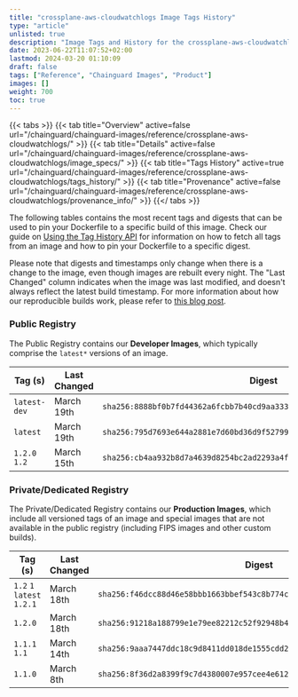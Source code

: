 ```yaml
---
title: "crossplane-aws-cloudwatchlogs Image Tags History"
type: "article"
unlisted: true
description: "Image Tags and History for the crossplane-aws-cloudwatchlogs Chainguard Image"
date: 2023-06-22T11:07:52+02:00
lastmod: 2024-03-20 01:10:09
draft: false
tags: ["Reference", "Chainguard Images", "Product"]
images: []
weight: 700
toc: true
---
```


{{< tabs >}}
{{< tab title="Overview" active=false url="/chainguard/chainguard-images/reference/crossplane-aws-cloudwatchlogs/" >}}
{{< tab title="Details" active=false url="/chainguard/chainguard-images/reference/crossplane-aws-cloudwatchlogs/image_specs/" >}}
{{< tab title="Tags History" active=true url="/chainguard/chainguard-images/reference/crossplane-aws-cloudwatchlogs/tags_history/" >}}
{{< tab title="Provenance" active=false url="/chainguard/chainguard-images/reference/crossplane-aws-cloudwatchlogs/provenance_info/" >}}
{{</ tabs >}}

The following tables contains the most recent tags and digests that can be used to pin your Dockerfile to a specific build of this image. Check our guide on [Using the Tag History API](/chainguard/chainguard-images/using-the-tag-history-api/) for information on how to fetch all tags from an image and how to pin your Dockerfile to a specific digest.

Please note that digests and timestamps only change when there is a change to the image, even though images are rebuilt every night. The "Last Changed" column indicates when the image was last modified, and doesn't always reflect the latest build timestamp. For more information about how our reproducible builds work, please refer to [this blog post](https://www.chainguard.dev/unchained/reproducing-chainguards-reproducible-image-builds).

### Public Registry
The Public Registry contains our **Developer Images**, which typically comprise the `latest*` versions of an image.

| Tag (s)        | Last Changed | Digest                                                                    |
|----------------|--------------|---------------------------------------------------------------------------|
|  `latest-dev`  | March 19th   | `sha256:8888bf0b7fd44362a6fcbb7b40cd9aa33320165965429d7c51a48c1b49daa99e` |
|  `latest`      | March 19th   | `sha256:795d7693e644a2881e7d60bd36d9f52799d1023664669da0976900ec4afb038a` |
|  `1.2.0` `1.2` | March 15th   | `sha256:cb4aa932b8d7a4639d8254bc2ad2293a4fda2095cc1e06fcc241ba4dc72287d5` |


### Private/Dedicated Registry
The Private/Dedicated Registry contains our **Production Images**, which include all versioned tags of an image and special images that are not available in the public registry (including FIPS images and other custom builds).

| Tag (s)                     | Last Changed | Digest                                                                    |
|-----------------------------|--------------|---------------------------------------------------------------------------|
|  `1.2` `1` `latest` `1.2.1` | March 18th   | `sha256:f46dcc88d46e58bbb1663bbef543c8b774c37d10c72c64ce3987e9ace11b2477` |
|  `1.2.0`                    | March 18th   | `sha256:91218a188799e1e79ee82212c52f92948b45559bc145b2aab7ab9cc4693c5873` |
|  `1.1.1` `1.1`              | March 14th   | `sha256:9aaa7447ddc18c9d8411dd018de1555cdd2e416c5e96b105c0d83a9356ca24a6` |
|  `1.1.0`                    | March 8th    | `sha256:8f36d2a8399f9c7d4380007e957cee4e6124b60d4e8d4c11ab3ec0d87b82b5a0` |

